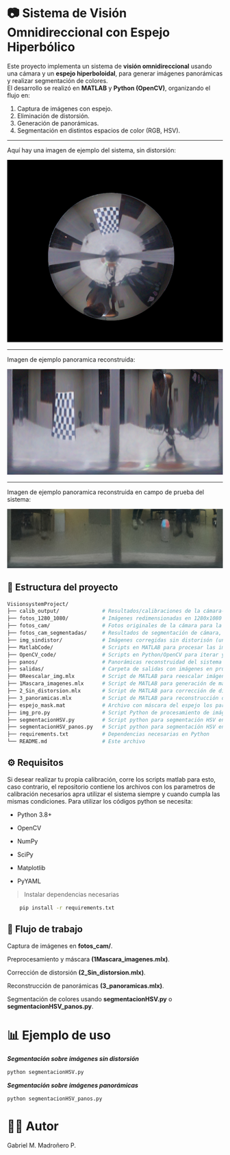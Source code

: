 # 📷 Sistema de Visión Omnidireccional con Espejo Hiperbólico  

Este proyecto implementa un sistema de **visión omnidireccional** usando una cámara y un **espejo hiperboloidal**, para generar imágenes panorámicas y realizar segmentación de colores.  
El desarrollo se realizó en **MATLAB** y **Python (OpenCV)**, organizando el flujo en:  
1. Captura de imágenes con espejo.  
2. Eliminación de distorsión.  
3. Generación de panorámicas.  
4. Segmentación en distintos espacios de color (RGB, HSV).  
---
Aquí hay una imagen de ejemplo del sistema, sin distorsión:

![Ejemplo sin distorsión](img_sindistor/cal10_seg_und.png)

---
Imagen de ejemplo panoramica reconstruida:

![Ejemplo panoramica reconstruida](panos/cal10_seg_und_pano.png)

---
Imagen de ejemplo panoramica reconstruida en campo de prueba del sistema:

![Ejemplo panoramica reconstruida](salidas/img_20250724_145941_pano.png)

## 📂 Estructura del proyecto  

```bash
VisionsystemProject/
├── calib_output/              # Resultados/calibraciones de la cámara-- los parametros intrisecos extrinsecos y de calibración
├── fotos_1280_1080/           # Imágenes redimensionadas en 1280x1080 
├── fotos_cam/                 # Fotos originales de la cámara para la calibración
├── fotos_cam_segmentadas/     # Resultados de segmentación de cámara, aplicación de la mascara
├── img_sindistor/             # Imágenes corregidas sin distorisón (undistort)
├── MatlabCode/                # Scripts en MATLAB para procesar las imagenes en Matlab
├── OpenCV_code/               # Scripts en Python/OpenCV para iterar y mejorar el procesamiento, mejorar
├── panos/                     # Panorámicas reconstruidad del sistema
├── salidas/                   # Carpeta de salidas con imágenes en prueba del sistema
├── 0Reescalar_img.mlx         # Script de MATLAB para reescalar imágenes al tamaño deseado de 1280x1080 o el que se desee
├── 1Mascara_imagenes.mlx      # Script de MATLAB para generación de máscaras para espejo
├── 2_Sin_distorsion.mlx       # Script de MATLAB para corrección de distorsión
├── 3_panoramicas.mlx          # Script de MATLAB para reconstrucción de panorámicas
├── espejo_mask.mat            # Archivo con máscara del espejo los parametros para aplicarla en otras imágenes
├── img_pro.py                 # Script Python de procesamiento de imágenes que se capturan por el sistema, quita distorsion y genera panoramicas del sistema
├── segmentacionHSV.py         # Script python para segmentación HSV en imágenes sin distrosión undistort
├── segmentacionHSV_panos.py   # Script python para segmentación HSV en imágenes panorámicas
├── requirements.txt           # Dependencias necesarias en Python
└── README.md                  # Este archivo 
```
## ⚙️ Requisitos

Si desear realizar tu propia calibración, corre los scripts matlab para esto, caso contrario, el repositorio contiene los archivos con los parametros de calibración necesarios apra utilizar el sistema siempre y cuando cumpla las mismas condiciones. 
Para utilizar los códigos python se necesita:

- Python 3.8+

- OpenCV

- NumPy

- SciPy

- Matplotlib

- PyYAML

> Instalar dependencias necesarias

```bash
    pip install -r requirements.txt
```

## 🚀 Flujo de trabajo

Captura de imágenes en **fotos_cam/**.

Preprocesamiento y máscara **(1Mascara_imagenes.mlx)**.

Corrección de distorsión **(2_Sin_distorsion.mlx)**.

Reconstrucción de panorámicas **(3_panoramicas.mlx)**.

Segmentación de colores usando **segmentacionHSV.py** o **segmentacionHSV_panos.py**.

# 📊 Ejemplo de uso
***Segmentación sobre imágenes sin distorsión***
```bash
python segmentacionHSV.py
```

***Segmentación sobre imágenes panorámicas***
```bash
python segmentacionHSV_panos.py
```
# 🧑‍💻 Autor

Gabriel M. Madroñero P.
